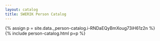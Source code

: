 ```yaml
---
layout: catalog
title: SWERIK Person Catalog
---
```

{% assign p = site.data._person-catalog.i-RNDaEQyBmXoug73iH61z2n %}
{% include person-catalog.html p=p %}

